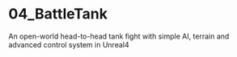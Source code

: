 # 04_BattleTank
An open-world head-to-head tank fight with simple AI, terrain and advanced control system in Unreal4
